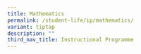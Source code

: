 ```yaml
---
title: Mathematics
permalink: /student-life/ip/mathematics/
variant: tiptap
description: ""
third_nav_title: Instructional Programme
---
```

